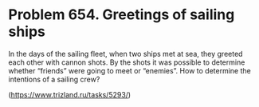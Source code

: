 # Problem 654. Greetings of sailing ships 

In the days of the sailing fleet, when two ships met at sea, they greeted each other with cannon shots. By the shots it was possible to determine whether “friends” were going to meet or “enemies”. How to determine the intentions of a sailing crew?

(https://www.trizland.ru/tasks/5293/)
